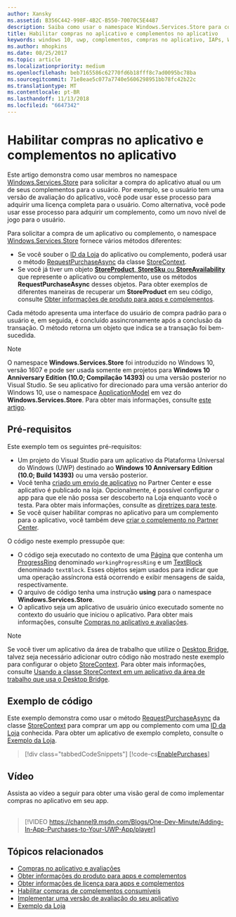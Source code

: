 ```yaml
---
author: Xansky
ms.assetid: B356C442-998F-4B2C-B550-70070C5E4487
description: Saiba como usar o namespace Windows.Services.Store para comprar um aplicativo ou um dos seus complementos.
title: Habilitar compras no aplicativo e complementos no aplicativo
keywords: windows 10, uwp, complementos, compras no aplicativo, IAPs, Windows.Services.Store
ms.author: mhopkins
ms.date: 08/25/2017
ms.topic: article
ms.localizationpriority: medium
ms.openlocfilehash: beb7165586c62770fd6b18fff8c7ad0095bc78ba
ms.sourcegitcommit: 71e8eae5c077a7740e5606298951bb78fc42b22c
ms.translationtype: MT
ms.contentlocale: pt-BR
ms.lasthandoff: 11/13/2018
ms.locfileid: "6647342"
---
```

# <a name="enable-in-app-purchases-of-apps-and-add-ons"></a>Habilitar compras no aplicativo e complementos no aplicativo

Este artigo demonstra como usar membros no namespace [Windows.Services.Store](https://msdn.microsoft.com/library/windows/apps/windows.services.store.aspx) para solicitar a compra do aplicativo atual ou um de seus complementos para o usuário. Por exemplo, se o usuário tem uma versão de avaliação do aplicativo, você pode usar esse processo para adquirir uma licença completa para o usuário. Como alternativa, você pode usar esse processo para adquirir um complemento, como um novo nível de jogo para o usuário.

Para solicitar a compra de um aplicativo ou complemento, o namespace [Windows.Services.Store](https://msdn.microsoft.com/library/windows/apps/windows.services.store.aspx) fornece vários métodos diferentes:
* Se você souber o [ID da Loja](in-app-purchases-and-trials.md#store_ids) do aplicativo ou complemento, poderá usar o método [RequestPurchaseAsync](https://docs.microsoft.com/uwp/api/windows.services.store.storecontext.requestpurchaseasync) da classe [StoreContext](https://msdn.microsoft.com/library/windows/apps/windows.services.store.storecontext.aspx).
* Se você já tiver um objeto [**StoreProduct**, **StoreSku** ou **StoreAvailability**](in-app-purchases-and-trials.md#products-skus) que represente o aplicativo ou complemento, use os métodos **RequestPurchaseAsync** desses objetos. Para obter exemplos de diferentes maneiras de recuperar um **StoreProduct** em seu código, consulte [Obter informações de produto para apps e complementos](get-product-info-for-apps-and-add-ons.md).

Cada método apresenta uma interface do usuário de compra padrão para o usuário e, em seguida, é concluído assincronamente após a conclusão da transação. O método retorna um objeto que indica se a transação foi bem-sucedida.

> [!NOTE]
> O namespace **Windows.Services.Store** foi introduzido no Windows 10, versão 1607 e pode ser usada somente em projetos para **Windows 10 Anniversary Edition (10.0; Compilação 14393)** ou uma versão posterior no Visual Studio. Se seu aplicativo for direcionado para uma versão anterior do Windows 10, use o namespace [ApplicationModel](https://msdn.microsoft.com/library/windows/apps/windows.applicationmodel.store.aspx) em vez do **Windows.Services.Store**. Para obter mais informações, consulte [este artigo](in-app-purchases-and-trials-using-the-windows-applicationmodel-store-namespace.md).

## <a name="prerequisites"></a>Pré-requisitos

Este exemplo tem os seguintes pré-requisitos:
* Um projeto do Visual Studio para um aplicativo da Plataforma Universal do Windows (UWP) destinado ao **Windows 10 Anniversary Edition (10.0; Build 14393)** ou uma versão posterior.
* Você tenha [criado um envio de aplicativo](https://msdn.microsoft.com/windows/uwp/publish/app-submissions) no Partner Center e esse aplicativo é publicado na loja. Opcionalmente, é possível configurar o app para que ele não possa ser descoberto na Loja enquanto você o testa. Para obter mais informações, consulte as [diretrizes para teste](in-app-purchases-and-trials.md#testing).
* Se você quiser habilitar compras no aplicativo para um complemento para o aplicativo, você também deve [criar o complemento no Partner Center](../publish/add-on-submissions.md).

O código neste exemplo pressupõe que:
* O código seja executado no contexto de uma [Página](https://msdn.microsoft.com/library/windows/apps/windows.ui.xaml.controls.page.aspx) que contenha um [ProgressRing](https://msdn.microsoft.com/library/windows/apps/windows.ui.xaml.controls.progressring.aspx) denominado ```workingProgressRing``` e um [TextBlock](https://msdn.microsoft.com/library/windows/apps/windows.ui.xaml.controls.textblock.aspx) denominado ```textBlock```. Esses objetos sejam usados para indicar que uma operação assíncrona está ocorrendo e exibir mensagens de saída, respectivamente.
* O arquivo de código tenha uma instrução **using** para o namespace **Windows.Services.Store**.
* O aplicativo seja um aplicativo de usuário único executado somente no contexto do usuário que iniciou o aplicativo. Para obter mais informações, consulte [Compras no aplicativo e avaliações](in-app-purchases-and-trials.md#api_intro).

> [!NOTE]
> Se você tiver um aplicativo da área de trabalho que utilize o [Desktop Bridge](https://developer.microsoft.com/windows/bridges/desktop), talvez seja necessário adicionar outro código não mostrado neste exemplo para configurar o objeto [StoreContext](https://msdn.microsoft.com/library/windows/apps/windows.services.store.storecontext.aspx). Para obter mais informações, consulte [Usando a classe StoreContext em um aplicativo da área de trabalho que usa o Desktop Bridge](in-app-purchases-and-trials.md#desktop).

## <a name="code-example"></a>Exemplo de código

Este exemplo demonstra como usar o método [RequestPurchaseAsync](https://docs.microsoft.com/uwp/api/windows.services.store.storecontext.requestpurchaseasync) da classe [StoreContext](https://msdn.microsoft.com/library/windows/apps/windows.services.store.storecontext.aspx) para comprar um app ou complemento com uma [ID da Loja](in-app-purchases-and-trials.md#store-ids) conhecida. Para obter um aplicativo de exemplo completo, consulte o [Exemplo da Loja](https://github.com/Microsoft/Windows-universal-samples/tree/master/Samples/Store).

> [!div class="tabbedCodeSnippets"]
[!code-cs[EnablePurchases](./code/InAppPurchasesAndLicenses_RS1/cs/PurchaseAddOnPage.xaml.cs#PurchaseAddOn)]

## <a name="video"></a>Vídeo

Assista ao vídeo a seguir para obter uma visão geral de como implementar compras no aplicativo em seu app.
<br/>
<br/>
> [!VIDEO https://channel9.msdn.com/Blogs/One-Dev-Minute/Adding-In-App-Purchases-to-Your-UWP-App/player]

## <a name="related-topics"></a>Tópicos relacionados

* [Compras no aplicativo e avaliações](in-app-purchases-and-trials.md)
* [Obter informações do produto para apps e complementos](get-product-info-for-apps-and-add-ons.md)
* [Obter informações de licença para apps e complementos](get-license-info-for-apps-and-add-ons.md)
* [Habilitar compras de complementos consumíveis](enable-consumable-add-on-purchases.md)
* [Implementar uma versão de avaliação do seu aplicativo](implement-a-trial-version-of-your-app.md)
* [Exemplo da Loja](https://github.com/Microsoft/Windows-universal-samples/tree/master/Samples/Store)
